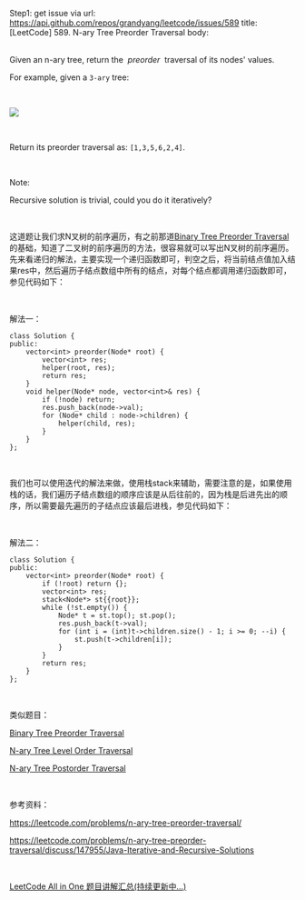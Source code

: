 Step1: get issue via url: https://api.github.com/repos/grandyang/leetcode/issues/589 
 title:[LeetCode] 589. N-ary Tree Preorder Traversal 
 body:  
  

Given an n-ary tree, return the  _preorder_  traversal of its nodes' values.

For example, given a `3-ary` tree:

 

![](https://assets.leetcode.com/uploads/2018/10/12/narytreeexample.png)

 

Return its preorder traversal as: `[1,3,5,6,2,4]`.

 

Note:

Recursive solution is trivial, could you do it iteratively?

 

这道题让我们求N叉树的前序遍历，有之前那道[Binary Tree Preorder Traversal](http://www.cnblogs.com/grandyang/p/4146981.html)的基础，知道了二叉树的前序遍历的方法，很容易就可以写出N叉树的前序遍历。先来看递归的解法，主要实现一个递归函数即可，判空之后，将当前结点值加入结果res中，然后遍历子结点数组中所有的结点，对每个结点都调用递归函数即可，参见代码如下：

 

解法一：
    
    
    class Solution {
    public:
        vector<int> preorder(Node* root) {
            vector<int> res;
            helper(root, res);
            return res;
        }
        void helper(Node* node, vector<int>& res) {
            if (!node) return;
            res.push_back(node->val);
            for (Node* child : node->children) {
                helper(child, res);
            }
        }
    };

 

我们也可以使用迭代的解法来做，使用栈stack来辅助，需要注意的是，如果使用栈的话，我们遍历子结点数组的顺序应该是从后往前的，因为栈是后进先出的顺序，所以需要最先遍历的子结点应该最后进栈，参见代码如下：

 

解法二：
    
    
    class Solution {
    public:
        vector<int> preorder(Node* root) {
            if (!root) return {};
            vector<int> res;
            stack<Node*> st{{root}};
            while (!st.empty()) {
                Node* t = st.top(); st.pop();
                res.push_back(t->val);
                for (int i = (int)t->children.size() - 1; i >= 0; --i) {
                    st.push(t->children[i]);
                }
            }
            return res;
        }
    };

 

类似题目：

[Binary Tree Preorder Traversal](http://www.cnblogs.com/grandyang/p/4146981.html)

[N-ary Tree Level Order Traversal](https://www.cnblogs.com/grandyang/p/9672233.html)

[N-ary Tree Postorder Traversal](https://www.cnblogs.com/grandyang/p/9881420.html)

 

参考资料：

<https://leetcode.com/problems/n-ary-tree-preorder-traversal/>

<https://leetcode.com/problems/n-ary-tree-preorder-traversal/discuss/147955/Java-Iterative-and-Recursive-Solutions>

 

[LeetCode All in One 题目讲解汇总(持续更新中...)](http://www.cnblogs.com/grandyang/p/4606334.html) 
